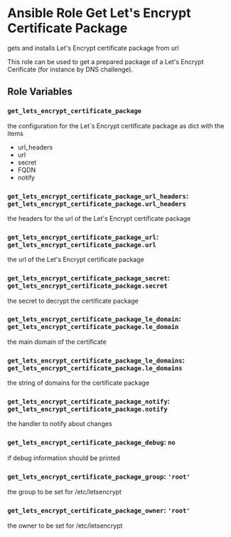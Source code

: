 # Ansible Role Get Let's Encrypt Certificate Package

gets and installs Let's Encrypt certificate package from url

This role can be used to get a prepared package of a Let's Encrypt Cerificate (for instance by DNS challenge).

## Role Variables

### `get_lets_encrypt_certificate_package`

the configuration for the  Let`s Encrypt certificate package as dict with the items

- url_headers
- url
- secret
- FQDN
- notify

### `get_lets_encrypt_certificate_package_url_headers`: `get_lets_encrypt_certificate_package.url_headers`

the headers for the url of the Let's Encrypt certificate package

### `get_lets_encrypt_certificate_package_url`: `get_lets_encrypt_certificate_package.url`

the url of the Let's Encrypt certificate package

### `get_lets_encrypt_certificate_package_secret`: `get_lets_encrypt_certificate_package.secret`

the secret to decrypt the certificate package

### `get_lets_encrypt_certificate_package_le_domain`: `get_lets_encrypt_certificate_package.le_domain`

the main domain of the certificate

### `get_lets_encrypt_certificate_package_le_domains`: `get_lets_encrypt_certificate_package.le_domains`

the string of domains for the certificate package

### `get_lets_encrypt_certificate_package_notify`: `get_lets_encrypt_certificate_package.notify`

the handler to notify about changes

### `get_lets_encrypt_certificate_package_debug`: `no`

if debug information should be printed

### `get_lets_encrypt_certificate_package_group`: `'root'`

the group to be set for /etc/letsencrypt

### `get_lets_encrypt_certificate_package_owner`: `'root'`

the owner to be set for /etc/letsencrypt
